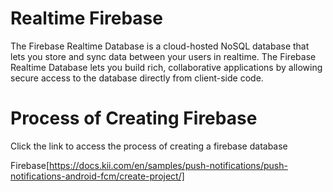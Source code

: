 # Realtime Firebase
The Firebase Realtime Database is a cloud-hosted NoSQL database that lets you store and sync data between your users in realtime.
The Firebase Realtime Database lets you build rich, collaborative applications by allowing secure access to the database directly from client-side code.

# Process of Creating Firebase

Click the link to access the process of creating a firebase database

Firebase[https://docs.kii.com/en/samples/push-notifications/push-notifications-android-fcm/create-project/]
